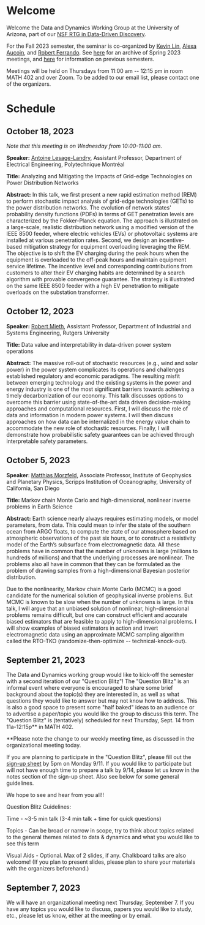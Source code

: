 # Welcome

Welcome the Data and Dynamics Working Group at the University of Arizona, part of our [NSF RTG in Data-Driven Discovery](https://sites.google.com/math.arizona.edu/data-driven-discovery/home?pli=1).

For the Fall 2023 semester, the seminar is co-organized by
[Kevin Lin](https://www.math.arizona.edu/~klin/index.php),
[Alexa
Aucoin](https://appliedmath.arizona.edu/person/alexa-aucoin),
and [Robert
Ferrando](https://appliedmath.arizona.edu/person/robert-ferrando).
See [here](https://github.com/ferrandor/UA-DDG/blob/main/spring2023.md) for an archive of
Spring 2023 meetings, and [here](https://www.math.arizona.edu/~klin/ddg) for
information on previous semesters.

Meetings will be held on Thursdays from 11:00 am -- 12:15 pm in room MATH 402 and over Zoom. To be added to our email list, please contact one of the organizers.

# Schedule

## October 18, 2023

*Note that this meeting is on Wednesday from 10:00-11:00 am.*

**Speaker:** [Antoine Lesage-Landry](https://alesagelandry.github.io/), Assistant Professor, Department of Electrical Engineering, Polytechnique Montréal

**Title:** Analyzing and Mitigating the Impacts of Grid-edge Technologies on Power Distribution Networks

**Abstract:** In this talk, we first present a new rapid estimation method (REM) to perform stochastic impact analysis of grid-edge technologies (GETs) to the power distribution networks. The evolution of network states' probability density functions (PDFs) in terms of GET penetration levels are characterized by the Fokker-Planck equation. The approach is illustrated on a large-scale, realistic distribution network using a modified version of the IEEE 8500 feeder, where electric vehicles (EVs) or photovoltaic systems are installed at various penetration rates. Second, we design an incentive-based mitigation strategy for equipment overloading leveraging the REM. The objective is to shift the EV charging during the peak hours when the equipment is overloaded to the off-peak hours and maintain equipment service lifetime. The incentive level and corresponding contributions from customers to alter their EV charging habits are determined by a search algorithm with provable convergence guarantee. The strategy is illustrated on the same IEEE 8500 feeder with a high EV penetration to mitigate overloads on the substation transformer.

## October 12, 2023

**Speaker:** [Robert Mieth](https://mieth-robert.github.io/), Assistant Professor, Department of Industrial and Systems Engineering, Rutgers University

**Title:** Data value and interpretability in data-driven power system operations

**Abstract:** The massive roll-out of stochastic resources (e.g., wind and solar power) in the power system complicates its operations and challenges established regulatory and economic paradigms. The resulting misfit between emerging technology and the existing systems in the power and energy industry is one of the most significant barriers towards achieving a timely decarbonization of our economy. This talk discusses options to overcome this barrier using state-of-the-art data driven decision-making approaches and computational resources. First, I will discuss the role of data and information in modern power systems. I will then discuss approaches on how data can be internalized in the energy value chain to accommodate the new role of stochastic resources. Finally, I will demonstrate how probabilistic safety guarantees can be achieved through interpretable safety parameters. 

## October 5, 2023

**Speaker**: [Matthias Morzfeld](https://igppweb.ucsd.edu/~mmorzfeld/), Associate Professor, Institute of Geophysics and Planetary Physics, Scripps Institution of Oceanography, University of California, San Diego

**Title:** Markov chain Monte Carlo and high-dimensional, nonlinear inverse problems in Earth Science

**Abstract:** Earth science nearly always requires estimating models, or model parameters, from data. This could mean to infer the state of the southern ocean from ARGO floats, to compute the state of our atmosphere based on atmospheric observations of the past six hours, or to construct a resistivity model of the Earth’s subsurface from electromagnetic data. All these problems have in common that the number of unknowns is large (millions to hundreds of millions) and that the underlying processes are nonlinear. The problems also all have in common that they can be formulated as the problem of drawing samples from a high-dimensional Bayesian posterior distribution.

Due to the nonlinearity, Markov chain Monte Carlo (MCMC) is a good candidate for the numerical solution of geophysical inverse problems. But MCMC is known to be slow when the number of unknowns is large. In this talk, I will argue that an unbiased solution of nonlinear, high-dimensional problems remains difficult, but one can construct efficient and accurate biased estimators that are feasible to apply to high-dimensional problems. I will show examples of biased estimators in action and invert electromagnetic data using an approximate MCMC sampling algorithm called the RTO-TKO (randomize-then-optimize -- technical-knock-out). 

## September 21, 2023

The Data and Dynamics working group would like to kick-off the semester with a second iteration of our "Question Blitz"! The "Question Blitz" is an informal event where everyone is encouraged to share some brief background about the topic(s) they are interested in, as well as what questions they would like to answer but may not know how to address. This is also a good space to present some "half baked" ideas to an audience or to advertise a paper/topic you would like the group to discuss this term. The "Question Blitz" is (tentatively) scheduled for next Thursday, Sept. 14 from 11a-12:15p** in MATH 402. 

**Please note the change to our weekly meeting time, as discussed in the organizational meeting today.



If you are planning to participate in the "Question Blitz", please fill out the [sign-up sheet](https://docs.google.com/spreadsheets/d/1bupjxRbp0LOxMe-bCUItptC9CkZsOvc7p7k2_zZ6nZE/edit?pli=1#gid=0) by 5pm on Monday 9/11. If you would like to participate but will not have enough time to prepare a talk by 9/14, please let us know in the notes section of the sign-up sheet. Also see below for some general guidelines.



We hope to see and hear from you all!!



Question Blitz Guidelines: 

Time - ~3-5 min talk (3-4 min talk + time for quick questions)

Topics - Can be broad or narrow in scope, try to think about topics related to the general themes related to data & dynamics and what you would like to see this term

Visual Aids - Optional. Max of 2 slides, if any. Chalkboard talks are also welcome! (If you plan to present slides, please plan to share your materials with the organizers beforehand.) 

## September 7, 2023

We will have an organizational meeting next Thursday, September 7. If you have any topics you would like to discuss, papers you would like to study, etc., please let us know, either at the meeting or by email. 
